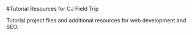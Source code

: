 #Tutorial Resources for CJ Field Trip

Tutorial project files and additional resources for web development and SEO.
